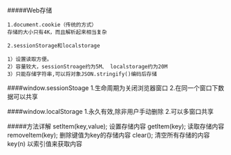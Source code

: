 #####Web存储


    1.document.cookie（传统的方式）
    存储的大小只有4K，而且解析起来相当复杂

    2.sessionStorage和localstorage
    
    1）设置读取方便。
    2）容量较大，sessionStroage约为5M、 localstorage约为20M
    3）只能存储字符串,可以将对象JSON.stringify()编码后存储

    

####window.sessionStoage
    1.生命周期为关闭浏览器窗口
    2.在同一个窗口下数据可以共享

####window.localStorage
    1.永久有效,除非用户手动删除
    2.可以多窗口共享
    


#####方法详解
    setItem(key,value);  设置存储内容
    getItem(key);        读取存储内容
    removeItem(key);     删除键值为key的存储内容
    clear();             清空所有存储的内容
    key(n)               以索引值来获取内容

